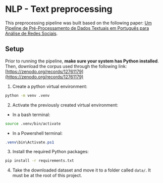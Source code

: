 # NLP - Text preprocessing

This preprocessing pipeline was built based on the following paper: [Um Pipeline de Pré-Processamento de Dados Textuais em Português para Análise de Redes Sociais](https://sol.sbc.org.br/index.php/stil/article/download/31163/30966/).

## Setup

Prior to running the pipeline, **make sure your system has Python installed**. Then, download the corpus used through the following link: [https://zenodo.org/records/12761179](https://zenodo.org/records/12761179)

1. Create a python virtual environment:
```bash
python -m venv .venv
```

2. Activate the previously created virtual environment:
- In a bash terminal:
```bash
source .venv/bin/activate
```
- In a Powershell terminal:
```powershell
.venv\bin\Activate.ps1
```

3. Install the required Python packages:
```bash
pip install -r requirements.txt
```

4. Take the downloaded dataset and move it to a folder called `data/`. It must be at the root of this project.

